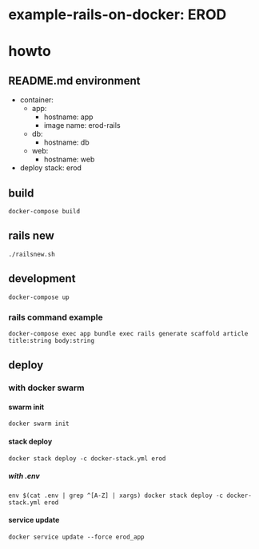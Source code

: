 # example-rails-on-docker: EROD

# howto
## README.md environment
- container:
  - app:
    - hostname: app
    - image name: erod-rails
  - db:
    - hostname: db
  - web:
    - hostname: web
- deploy stack: erod

## build
```
docker-compose build
```

## rails new
```
./railsnew.sh
```

## development
```
docker-compose up
```

### rails command example
```
docker-compose exec app bundle exec rails generate scaffold article title:string body:string
```

## deploy
### with docker swarm
#### swarm init
```
docker swarm init
```

#### stack deploy
```
docker stack deploy -c docker-stack.yml erod
```

##### with .env
```
env $(cat .env | grep ^[A-Z] | xargs) docker stack deploy -c docker-stack.yml erod
```

#### service update
```
docker service update --force erod_app
```
